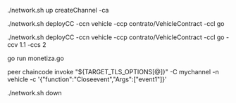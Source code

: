 ./network.sh up createChannel -ca

./network.sh deployCC -ccn vehicle -ccp contrato/VehicleContract -ccl go

./network.sh deployCC -ccn vehicle -ccp contrato/VehicleContract -ccl go -ccv 1.1 -ccs 2

go run monetiza.go 

peer chaincode invoke "${TARGET_TLS_OPTIONS[@]}" -C mychannel -n vehicle -c '{"function":"Closeevent","Args":["event1"]}'

./network.sh down


